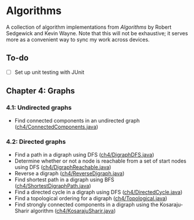 # Algorithms

A collection of algorithm implementations from *Algorithms* by Robert Sedgewick and Kevin Wayne. Note that this will not be exhaustive; it serves more as a convenient way to sync my work across devices.

## To-do

* [ ] Set up unit testing with JUnit

## Chapter 4: Graphs

### 4.1: Undirected graphs

* Find connected components in an undirected graph ([ch4/ConnectedComponents.java](ch4/ConnectedComponents.java))

### 4.2: Directed graphs

* Find a path in a digraph using DFS ([ch4/DigraphDFS.java](ch4/DigraphDFS.java))
* Determine whether or not a node is reachable from a set of start nodes using DFS ([ch4/DigraphReachable.java](ch4/DigraphReachable.java))
* Reverse a digraph ([ch4/ReverseDigraph.java](ch4/ReverseDigraph.java))
* Find shortest path in a digraph using BFS ([ch4/ShortestDigraphPath.java](ch4/ShortestDigraphPath.java))
* Find a directed cycle in a digraph using DFS ([ch4/DirectedCycle.java](ch4/DirectedCycle.java))
* Find a topological ordering for a digraph ([ch4/Topological.java](ch4/Topological.java))
* Find strongly connected components in a digraph using the Kosaraju-Sharir algorithm ([ch4/KosarajuSharir.java](ch4/KosarajuSharir.java))

